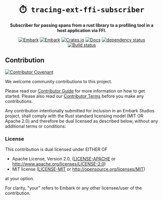 <!-- Allow this file to not have a first line heading -->
<!-- markdownlint-disable-file MD041 -->

<!-- inline html -->
<!-- markdownlint-disable-file MD033 -->

<div align="center">

# `⏱️ tracing-ext-ffi-subscriber`

**Subscriber for passing spans from a rust library to a profiling tool in a host application via FFI.**

<!--- FIXME: Update crate, repo and CI workflow names here! Remove any that are not relevant --->

[![Embark](https://img.shields.io/badge/embark-open%20source-blueviolet.svg)](https://embark.dev)
[![Embark](https://img.shields.io/badge/discord-ark-%237289da.svg?logo=discord)](https://discord.gg/dAuKfZS)
[![Crates.io](https://img.shields.io/crates/v/tracing-extern-ffi-subscriber.svg)](https://crates.io/crates/tracing-extern-ffi-subscriber)
[![Docs](https://docs.rs/tracing-extern-ffi-subscriber/badge.svg)](https://docs.rs/tracing-extern-ffi-subscriber)
[![dependency status](https://deps.rs/repo/github/EmbarkStudios/tracing-extern-ffi-subscriber/status.svg)](https://deps.rs/repo/github/EmbarkStudios/tracing-extern-ffi-subscriber)
[![Build status](https://github.com/EmbarkStudios/physx-rs/workflows/CI/badge.svg)](https://github.com/EmbarkStudios/tracing-extern-ffi-subscriber/actions)
</div>

## Contribution

[![Contributor Covenant](https://img.shields.io/badge/contributor%20covenant-v1.4-ff69b4.svg)](../main/CODE_OF_CONDUCT.md)

We welcome community contributions to this project.

Please read our [Contributor Guide](CONTRIBUTING.md) for more information on how to get started.
Please also read our [Contributor Terms](CONTRIBUTING.md#contributor-terms) before you make any contributions.

Any contribution intentionally submitted for inclusion in an Embark Studios project, shall comply with the Rust standard licensing model (MIT OR Apache 2.0) and therefore be dual licensed as described below, without any additional terms or conditions:

### License

This contribution is dual licensed under EITHER OF

* Apache License, Version 2.0, ([LICENSE-APACHE](LICENSE-APACHE) or <http://www.apache.org/licenses/LICENSE-2.0>)
* MIT license ([LICENSE-MIT](LICENSE-MIT) or <http://opensource.org/licenses/MIT>)

at your option.

For clarity, "your" refers to Embark or any other licensee/user of the contribution.
